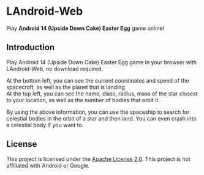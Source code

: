 # LAndroid-Web

Play **Android 14 (Upside Down Cake) Easter Egg** game online!

<!--[Click here to play Android 14(U) Easter Egg]()-->

## Introduction

Play Android 14 (Upside Down Cake) Easter Egg game in your browser with LAndroid-Web, no download required.

At the bottom left, you can see the current coordinates and speed of the spacecraft, as well as the planet that is landing.  
At the top left, you can see the name, class, radius, mass of the star closest to your location, as well as the number of bodies that orbit it.

By using the above information, you can use the spaceship to search for celestial bodies in the orbit of a star and then land. You can even crash into a celestial body if you want to.

## License
This project is licensed under the [Apache License 2.0](https://www.apache.org/licenses/LICENSE-2.0.html). This project is not affiliated with Android or Google.
